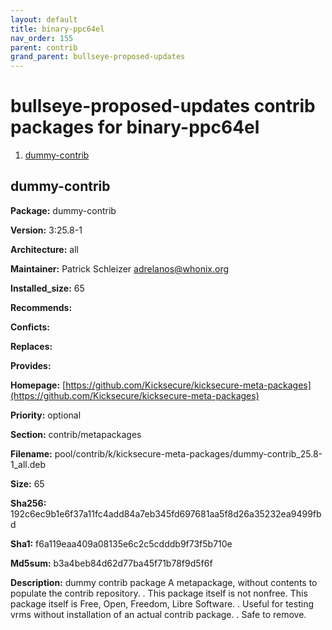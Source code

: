 ```yaml
---
layout: default
title: binary-ppc64el
nav_order: 155
parent: contrib
grand_parent: bullseye-proposed-updates
---
```


<h1> bullseye-proposed-updates contrib packages for binary-ppc64el</h1>


  1. [dummy-contrib](#dummy-contrib)
  



## dummy-contrib 

**Package:** dummy-contrib

**Version:** 3:25.8-1

**Architecture:**  all

**Maintainer:**  Patrick Schleizer <adrelanos@whonix.org>

**Installed_size:**  65

**Recommends:**  

**Conficts:**  

**Replaces:**  

**Provides:**  

**Homepage:**  [https://github.com/Kicksecure/kicksecure-meta-packages](https://github.com/Kicksecure/kicksecure-meta-packages)

**Priority:**  optional

**Section:** contrib/metapackages

**Filename:**  pool/contrib/k/kicksecure-meta-packages/dummy-contrib_25.8-1_all.deb

**Size:**  65

**Sha256:**  192c6ec9b1e6f37a11fc4add84a7eb345fd697681aa5f8d26a35232ea9499fbd

**Sha1:**  f6a119eaa409a08135e6c2c5cdddb9f73f5b710e

**Md5sum:**  b3a4beb84d62d77ba45f71b78f9d5f6f

**Description:** dummy contrib package
 A metapackage, without contents to populate the contrib repository.
 .
 This package itself is not nonfree.
 This package itself is Free, Open, Freedom, Libre Software.
 .
 Useful for testing vrms without installation of an actual contrib package.
 .
 Safe to remove.



